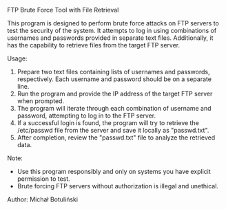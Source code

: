 FTP Brute Force Tool with File Retrieval

This program is designed to perform brute force attacks on FTP servers to test the security of the system. It attempts to log in using combinations of usernames and passwords provided in separate text files. Additionally, it has the capability to retrieve files from the target FTP server.

Usage:
1. Prepare two text files containing lists of usernames and passwords, respectively. Each username and password should be on a separate line.
2. Run the program and provide the IP address of the target FTP server when prompted.
3. The program will iterate through each combination of username and password, attempting to log in to the FTP server.
4. If a successful login is found, the program will try to retrieve the /etc/passwd file from the server and save it locally as "passwd.txt".
5. After completion, review the "passwd.txt" file to analyze the retrieved data.

Note:
- Use this program responsibly and only on systems you have explicit permission to test.
- Brute forcing FTP servers without authorization is illegal and unethical.

Author:
Michał Botuliński

